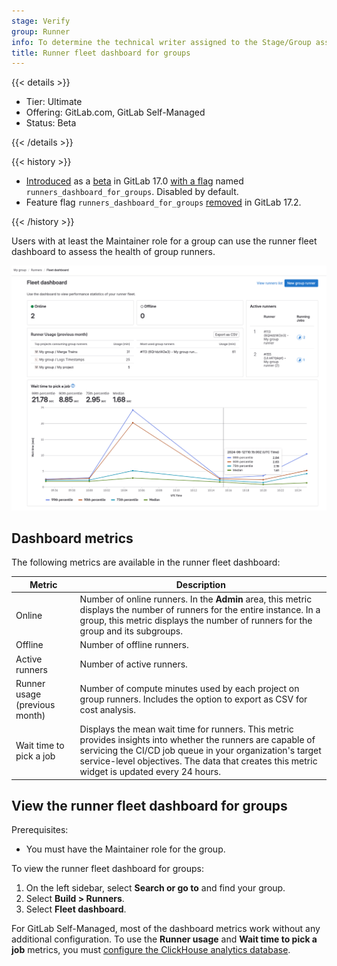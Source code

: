 ```yaml
---
stage: Verify
group: Runner
info: To determine the technical writer assigned to the Stage/Group associated with this page, see https://handbook.gitlab.com/handbook/product/ux/technical-writing/#assignments
title: Runner fleet dashboard for groups
---
```


{{< details >}}

- Tier: Ultimate
- Offering: GitLab.com, GitLab Self-Managed
- Status: Beta

{{< /details >}}

{{< history >}}

- [Introduced](https://gitlab.com/gitlab-org/gitlab/-/merge_requests/151640) as a [beta](../../policy/development_stages_support.md#beta) in GitLab 17.0 [with a flag](../../administration/feature_flags.md) named `runners_dashboard_for_groups`. Disabled by default.
- Feature flag `runners_dashboard_for_groups` [removed](https://gitlab.com/gitlab-org/gitlab/-/issues/459052) in GitLab 17.2.

{{< /history >}}

Users with at least the Maintainer role for a group can use the runner fleet dashboard to assess the health of group runners.

![Runner fleet dashboard for groups](img/runner_fleet_dashboard_groups_v17_1.png)

## Dashboard metrics

The following metrics are available in the runner fleet dashboard:

| Metric                        | Description |
|-------------------------------|-------------|
| Online                        | Number of online runners. In the **Admin** area, this metric displays the number of runners for the entire instance. In a group, this metric displays the number of runners for the group and its subgroups. |
| Offline                       | Number of offline runners. |
| Active runners                | Number of active runners. |
| Runner usage (previous month) | Number of compute minutes used by each project on group runners. Includes the option to export as CSV for cost analysis. |
| Wait time to pick a job       | Displays the mean wait time for runners. This metric provides insights into whether the runners are capable of servicing the CI/CD job queue in your organization's target service-level objectives. The data that creates this metric widget is updated every 24 hours. |

## View the runner fleet dashboard for groups

Prerequisites:

- You must have the Maintainer role for the group.

To view the runner fleet dashboard for groups:

1. On the left sidebar, select **Search or go to** and find your group.
1. Select **Build > Runners**.
1. Select **Fleet dashboard**.

For GitLab Self-Managed, most of the dashboard metrics work without any additional configuration.
To use the **Runner usage** and **Wait time to pick a job** metrics,
you must [configure the ClickHouse analytics database](runner_fleet_dashboard.md#enable-more-ci-analytics-features-with-clickhouse).
